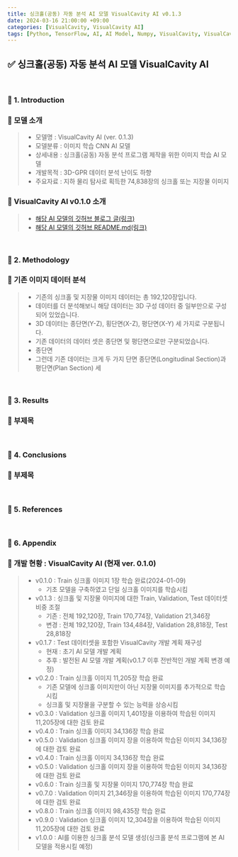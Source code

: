 ```yaml
---
title: 싱크홀(공동) 자동 분석 AI 모델 VisualCavity AI v0.1.3
date: 2024-03-16 21:00:00 +09:00
categories: [VisualCavity, VisualCavity AI]
tags: [Python, TensorFlow, AI, AI Model, Numpy, VisualCavity, VisualCavity AI, Machine Learning, Deep Learning, CNN]
---
```


<!-- 2024-02-26 글 작성 시작; 2099-01-01 페이지 호출 필요 -->
## ✅ 싱크홀(공동) 자동 분석 AI 모델 VisualCavity AI

<br>

### 🔔 1. Introduction
### 📌 모델 소개
> - 모델명 : VisualCavity AI (ver. 0.1.3)
> - 모델분류 : 이미지 학습 CNN AI 모델
> - 상세내용 : 싱크홀(공동) 자동 분석 프로그램 제작을 위한 이미지 학습 AI 모델
> - 개발목적 : 3D-GPR 데이터 분석 난이도 하향
> - 주요자료 : 지하 물리 탐사로 획득한 74,838장의 싱크홀 또는 지장물 이미지

### 📌 VisualCavity AI v0.1.0 소개
> - <a href="https://kim-src.github.io/posts/%EC%8B%B1%ED%81%AC%ED%99%80(%EA%B3%B5%EB%8F%99)-%EC%9E%90%EB%8F%99-%EB%B6%84%EC%84%9D-AI-%EB%AA%A8%EB%8D%B8-VisualCavity-AI-v0.1.0/">해당 AI 모델의 깃허브 블로그 글(링크)</a>
> - <a href="https://github.com/Kim-src/VisualCavity">해당 AI 모델의 깃허브 README.md(링크)</a>

<br>

### 🔔 2. Methodology
### 📌 기존 이미지 데이터 분석
> - 기존의 싱크홀 및 지장물 이미지 데이터는 총 192,120장입니다.
> - 데이터를 더 분석해보니 해당 데이터는 3D 구성 데이터 중 일부만으로 구성되어 있었습니다.
> - 3D 데이터는 종단면(Y-Z), 횡단면(X-Z), 평단면(X-Y) 세 가지로 구분됩니다.
> - 기존 데이터의 데이터 셋은 종단면 및 평단면으로만 구분되었습니다.
> - 종단면
> - 그런데 기존 데이터는 크게 두 가지 단면 종단면(Longitudinal Section)과 평단면(Plan Section) 세

<br>

### 🔔 3. Results
### 📌 부제목

<br>

### 🔔 4. Conclusions
### 📌 부제목

<br>

### 🎁 5. References

<br>

### 🔔 6. Appendix
### 🚀 개발 현황 : VisualCavity AI (현재 ver. 0.1.0)
> - v0.1.0 : Train 싱크홀 이미지 1장 학습 완료(2024-01-09)  
>   - 기초 모델을 구축하였고 단일 싱크홀 이미지를 학습시킴  
> - v0.1.3 : 싱크홀 및 지장물 이미지에 대한 Train, Validation, Test 데이터셋 비중 조절  
>   - 기존 : 전체 192,120장, Train 170,774장, Validation 21,346장
>   - 변경 : 전체 192,120장, Train 134,484장, Validation 28,818장, Test 28,818장  
> - v0.1.7 : Test 데이터셋을 포함한 VisualCavity 개발 계획 재구성  
>   - 현재 : 초기 AI 모델 개발 계획  
>   - 추후 : 발전된 AI 모델 개발 계획(v0.1.7 이후 전반적인 개발 계획 변경 예정)  
> - v0.2.0 : Train 싱크홀 이미지 11,205장 학습 완료  
>   - 기존 모델에 싱크홀 이미지만이 아닌 지장물 이미지를 추가적으로 학습시킴  
>   - 싱크홀 및 지장물을 구분할 수 있는 능력을 상승시킴  
> - v0.3.0 : Validation 싱크홀 이미지 1,401장을 이용하여 학습된 이미지 11,205장에 대한 검토 완료  
> - v0.4.0 : Train 싱크홀 이미지 34,136장 학습 완료  
> - v0.5.0 : Validation 싱크홀 이미지 장을 이용하여 학습된 이미지 34,136장에 대한 검토 완료  
> - v0.4.0 : Train 싱크홀 이미지 34,136장 학습 완료  
> - v0.5.0 : Validation 싱크홀 이미지 장을 이용하여 학습된 이미지 34,136장에 대한 검토 완료  
> - v0.6.0 : Train 싱크홀 및 지장물 이미지 170,774장 학습 완료  
> - v0.7.0 : Validation 이미지 21,346장을 이용하여 학습된 이미지 170,774장에 대한 검토 완료  
> - v0.8.0 : Train 싱크홀 이미지 98,435장 학습 완료  
> - v0.9.0 : Validation 싱크홀 이미지 12,304장을 이용하여 학습된 이미지 11,205장에 대한 검토 완료  
> - v1.0.0 : AI를 이용한 싱크홀 분석 모델 생성(싱크홀 분석 프로그램에 본 AI 모델을 적용시킬 예정)  

<br>
<br>
<br>
